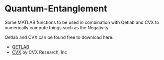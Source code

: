Quantum-Entanglement
=== 

Some MATLAB functions to be used in combination with Qetlab and CVX to numerically compute things such as the Negativity.

Qetlab and CVX can be found free to download here: 
	
* [QETLAB](http://www.qetlab.com/)
* [CVX](http://cvxr.com/cvx/) by CVX Research, Inc
	